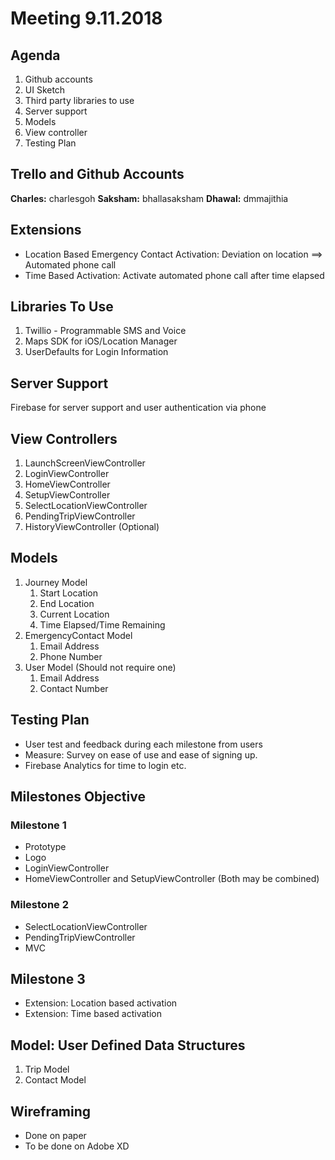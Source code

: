 # Meeting 9.11.2018
## Agenda
1. Github accounts
2. UI Sketch
3. Third party libraries to use
4. Server support
5. Models
6. View controller
7. Testing Plan

## Trello and Github Accounts
**Charles:** charlesgoh
**Saksham:** bhallasaksham
**Dhawal:** dmmajithia

## Extensions
- Location Based Emergency Contact Activation: Deviation on location ==> Automated phone call
- Time Based Activation: Activate automated phone call after time elapsed

## Libraries To Use
1. Twillio - Programmable SMS and Voice
2. Maps SDK for iOS/Location Manager
3. UserDefaults for Login Information

## Server Support
Firebase for server support and user authentication via phone

## View Controllers
1. LaunchScreenViewController
2. LoginViewController
3. HomeViewController
4. SetupViewController
5. SelectLocationViewController
6. PendingTripViewController
7. HistoryViewController (Optional)

## Models
1. Journey Model
    1. Start Location
    2. End Location
    3. Current Location
    4. Time Elapsed/Time Remaining
2. EmergencyContact Model
    1. Email Address
    2. Phone Number
3. User Model (Should not require one)
    1. Email Address
    2. Contact Number

## Testing Plan
- User test and feedback during each milestone from users
- Measure: Survey on ease of use and ease of signing up. 
- Firebase Analytics for time to login etc. 

## Milestones Objective
### Milestone 1
- Prototype
- Logo
- LoginViewController
- HomeViewController and SetupViewController (Both may be combined)

### Milestone 2
- SelectLocationViewController
- PendingTripViewController
- MVC

## Milestone 3
- Extension: Location based activation
- Extension: Time based activation

## Model: User Defined Data Structures
1. Trip Model
2. Contact Model

## Wireframing
- Done on paper
- To be done on Adobe XD
